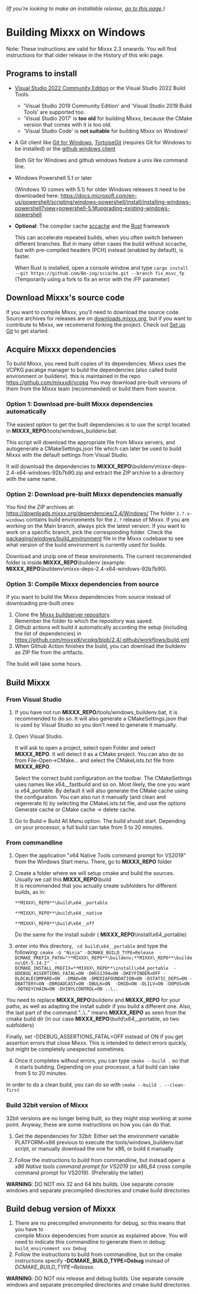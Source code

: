 *(If you're looking to make an installable release, [go to this
page](Build%20Windows%20installer).)*

# Building Mixxx on Windows
Note: These instructions are valid for Mixxx 2.3 onwards. 
 You will find instructions for that older release in the History of this wiki page.

## Programs to install

  - [Visual Studio 2022 Community Edition](Visual%20Studio%20Community) or the Visual Studio 2022 Build Tools.

    * 'Visual Studio 2019 Community Edition' and 'Visual Studio 2019 Build Tools' are supported too.
    * 'Visual Studio 2017' is **too old** for building Mixxx, because the CMake version that comes with it is too old.
    * 'Visual Studio Code' is **not suitable** for building Mixxx on Windows!

  - A Git client like [Git for Windows](https://git-scm.com/download/win),
    [TortoiseGit](https://tortoisegit.org) (requires Git for Windows to be installed) or the
	[github windows client](http://github-windows.s3.amazonaws.com/GitHubSetup.exe)

    Both Git for Windows and github windows feature a unix like command line.

  - Windows Powershell 5.1 or later
    
    (Windows 10 comes with 5.1) for older Windows releases it need to be downloaded here: https://docs.microsoft.com/en-us/powershell/scripting/windows-powershell/install/installing-windows-powershell?view=powershell-5.1#upgrading-existing-windows-powershell

  - **Optional**: The compiler cache [sccache](https://github.com/mozilla/sccache) and the [Rust](https://www.rust-lang.org/) framework

    This can accelerate repeated builds, when you often switch between different branches. But in many other cases the build without sccache, but with pre-compiled headers (PCH) instead (enabled by default), is faster.

    When Rust is installed, open a console window and type
    `cargo install --git https://github.com/Be-ing/sccache.git --branch fix_msvc_fp`  
    (Temporarily using a fork to fix an error with the /FP parameter)

## Download Mixxx's source code

If you want to compile Mixxx, you'll need to download the source code. Source archives for releases are on [downloads.mixxx.org](https://downloads.mixxx.org/), but if you want to contribute to Mixxx, we recommend forking the project. Check out [Set up Git](https://github.com/mixxxdj/mixxx/wiki/Using%20Git#set-up-git) to get started.

## Acquire Mixxx dependencies

To build Mixxx, you need built copies of its dependencies. Mixxx uses the VCPKG pacakge manager to build the dependencies (also called build environment or buildenv). this is maintained in the repo https://github.com/mixxxdj/vcpkg
You may download pre-built versions of them from the Mixxx team (recommended)
or build them from source.

### Option 1: Download pre-built Mixxx dependencies automatically

The easiest option to get the built dependencies is to use the script located in 
**MIXXX\_REPO**/tools/windows_buildenv.bat.

This script will download the appropriate file from Mixxx servers, and autogenerate a 
CMakeSettings.json file which can later be used to build Mixxx with 
the default settings from Visual Studio.

It will download the dependencies to **MIXXX\_REPO**\buildenv\mixxx-deps-2.4-x64-windows-92b7b90.zip and extract the ZIP archive to a directory with the same name.

### Option 2: Download pre-built Mixxx dependencies manually

You find the ZIP archives at: https://downloads.mixxx.org/dependencies/2.4/Windows/
The folder `2.?.x-windows` contains build environments for the `2.?`
release of Mixxx. If you are working on the Main branch, always pick
the latest version. If you want to work on a specific branch, pick the
corresponding folder. Check the
[packaging/windows/build\_environment](https://github.com/mixxxdj/mixxx/blob/main/packaging/windows/build_environment)
file in the Mixxx codebase to see what version of the build environment
is currently used for builds.

Download and unzip one of these environments. 
The current recommended folder is inside **MIXXX\_REPO**\buildenv 
(example: **MIXXX\_REPO**\buildenv\mixxx-deps-2.4-x64-windows-92b7b90).

### Option 3: Compile Mixxx dependencies from source

If you want to build the Mixxx dependencies from source instead of
downloading pre-built ones:

1.  Clone the [Mixxx buildserver repository](https://github.com/mixxxdj/VCPKG).  
    Remember the folder to which the repository was saved.
2.  Github actions will build it automatically according the setup (including the list of dependencies) in https://github.com/mixxxdj/vcpkg/blob/2.4/.github/workflows/build.yml
3.  When Github Action finishes the build, you can download the buildenv as ZIP file from the artifacts.

The build will take some hours.

## Build Mixxx
### From Visual Studio
1. If you have not run **MIXXX\_REPO**/tools/windows_buildenv.bat, it is recommended to do so. 
   It will also generate a CMakeSettings.json that is used by Visual Studio 
   so you don't need to generate it manually.

2. Open Visual Studio. 

   It will ask to open a project, select open Folder and select **MIXXX\_REPO**. 
   It will detect it as a CMake project. 
   You can also do so from File-Open->CMake... and select the CMakeLists.txt file 
   from **MIXXX\_REPO**.

   Select the correct build configuration on the toolbar.
   The CMakeSettings uses names like x64__fastbuild and so on. Most likely, the one you want is x64_portable.
   By default it will also generate the CMake cache using the configuration. 
   You can also run it manually (and clean and regenerate it) by selecting the 
   CMakeLists.txt file, and use the options Generate cache or CMake cache -> delete cache.

3. Go to Build-> Build All Menu option. The build should start. 
   Depending on your processor, a full build can take from 5 to 20 minutes.


### From commandline

1. Open the application "x64 Native Tools command prompt for VS2019" from the Windows Start menu.
   There, go to **MIXXX\_REPO** folder

2. Create a folder where we will setup cmake and build the sources. 
   Usually we call this **MIXXX\_REPO**\build\
   It is recommended that you actually create subfolders for different builds, as in: 

   `**MIXXX\_REPO**\build\x64__portable`

   `**MIXXX\_REPO**\build\x64__native`

   `**MIXXX\_REPO**\build\x64__off`

   Do the same for the install subdir ( **MIXXX\_REPO**\install\x64_portable)

3. enter into this directory, ` cd build\x64__portable` and type the following:
   `cmake -G "Ninja" -DCMAKE_BUILD_TYPE=Release 
 -DCMAKE_PREFIX_PATH="**MIXXX\_REPO**\buildenv;**MIXXX\_REPO**\buildenv\Qt-5.14.2" 
 -DCMAKE_INSTALL_PREFIX=**MIXXX\_REPO**\install\x64_portable 
 -DDEBUG_ASSERTIONS_FATAL=ON -DHSS1394=ON -DKEYFINDER=OFF -DLOCALECOMPARE=ON 
 -DMAD=ON -DMEDIAFOUNDATION=ON -DSTATIC_DEPS=ON -DBATTERY=ON -DBROADCAST=ON -DBULK=ON 
 -DHID=ON -DLILV=ON -DOPUS=ON -DQTKEYCHAIN=ON -DVINYLCONTROL=ON ..\..`

  You need to replace **MIXXX\_REPO**\buildenv and **MIXXX\_REPO** for your paths, 
  as well as adapting the install subdir if you build a different one.
  Also, the last part of the command "..\\.." means **MIXXX\_REPO** as seen from 
  the cmake build dir (in our case  **MIXXX\_REPO**\build\x64__portable, so two subfolders)

  Finally, set -DDEBUG_ASSERTIONS_FATAL=OFF instead of ON if you get assertion errors
  that close Mixxx. This is intended to detect errors quickly, but 
  might be completely unexpected sometimes.

4. Once it completes without errors, you can type `cmake --build .` so that it starts building. 
  Depending on your processor, a full build can take from 5 to 20 minutes.

  In order to do a clean build, you can do so with `cmake --build . --clean-first`

### Build 32bit version of Mixxx
32bit versions are no longer being built, so they might stop working at some point. Anyway, these are some instructions on how you can do that.

1. Get the dependencies for 32bit:
   Either set the environment variable PLATFORM=x86 previous to execute the tools/windows_buildenv.bat script, 
   or manually download the one for x86, 
   or build it manually

2. Follow the instructions to build from commandline, but instead open a 
   *x86 Native tools command prompt for VS2019* 
   (or x86_64 cross compile command prompt for VS2019). (Preferably the latter)

**WARNING**: DO NOT mix 32 and 64 bits builds. Use separate console windows 
and separate precompiled directories and cmake build directories


## Build debug version of Mixxx

1. There are no precompiled environments for debug, so this means that you have to  
    compile Mixxx dependencies from source as explained above. 
    You will need to indicate this commandline to generate them in debug: 
    `build_environment xxx Debug`
2. Follow the instructions to build from commandline, but on the cmake instructions 
   specify **-DCMAKE_BUILD_TYPE=Debug** instead of *DCMAKE_BUILD_TYPE=Release*.

**WARNING**: DO NOT mix release and debug builds. Use separate console windows 
and separate precompiled directories and cmake build directories
